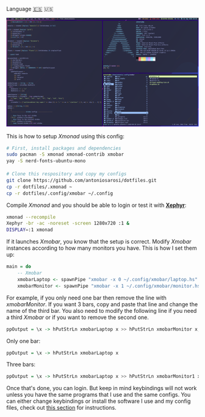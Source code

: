 Language
[🇪🇸](./README.es.md)
🇺🇸

![Xmonad](../.screenshots/xmonad.png)

This is how to setup *Xmonad* using this config:

```bash
# First, install packages and dependencies
sudo pacman -S xmonad xmonad-contrib xmobar
yay -S nerd-fonts-ubuntu-mono

# Clone this respository and copy my configs
git clone https://github.com/antoniosarosi/dotfiles.git
cp -r dotfiles/.xmonad ~
cp -r dotfiles/.config/xmobar ~/.config
```

Compile *Xmonad* and you should be able to login or test it with
**[Xephyr](https://wiki.archlinux.org/index.php/Xephyr)**:

```bash
xmonad --recompile
Xephyr -br -ac -noreset -screen 1280x720 :1 &
DISPLAY=:1 xmonad
```

If it launches *Xmobar*, you know that the setup is correct. Modify 
*Xmobar* instances according to how many monitors you have. This is how
I set them up:

```haskell
main = do
    -- Xmobar
    xmobarLaptop <- spawnPipe "xmobar -x 0 ~/.config/xmobar/laptop.hs"
    xmobarMonitor <- spawnPipe "xmobar -x 1 ~/.config/xmobar/monitor.hs"
```

For example, if you only need one bar then remove the line with *xmobarMonitor*.
If you want 3 bars, copy and paste that line and change the name of the third
bar. You also need to modify the following line if you need a third *Xmobar*
or if you want to remove the second one.

```haskell
ppOutput = \x -> hPutStrLn xmobarLaptop x >> hPutStrLn xmobarMonitor x,
```

Only one bar:

```haskell
ppOutput = \x -> hPutStrLn xmobarLaptop x
```

Three bars:

```haskell
ppOutput = \x -> hPutStrLn xmobarLaptop x >> hPutStrLn xmobarMonitor1 x >> hPutStrLn xmobarMonitor2 x,
```

Once that's done, you can login. But keep in mind keybindings will not work
unless you have the same programs that I use and the same configs. You can
either change keybindings or install the software I use and my config files,
check out [this section](https://github.com/antoniosarosi/dotfiles#keybindings)
for instructions.
